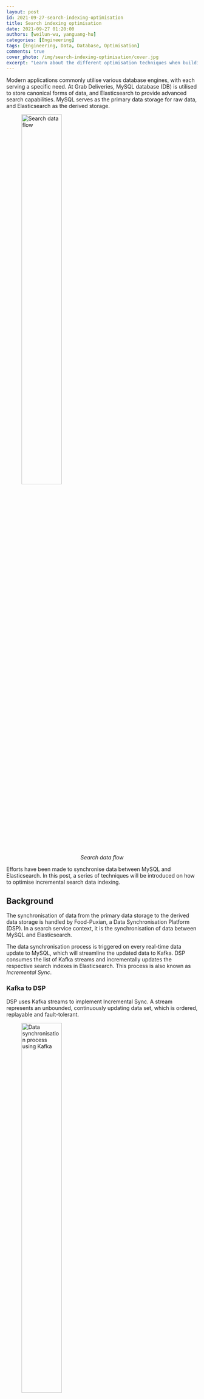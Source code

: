 ```yaml
---
layout: post
id: 2021-09-27-search-indexing-optimisation
title: Search indexing optimisation
date: 2021-09-27 01:20:00
authors: [weilun-wu, yanguang-hu]
categories: [Engineering]
tags: [Engineering, Data, Database, Optimisation]
comments: true
cover_photo: /img/search-indexing-optimisation/cover.jpg
excerpt: "Learn about the different optimisation techniques when building a search index."
---
```


Modern applications commonly utilise various database engines, with each serving a specific need. At Grab Deliveries, MySQL database (DB) is utilised to store canonical forms of data, and Elasticsearch to provide advanced search capabilities. MySQL serves as the primary data storage for raw data, and Elasticsearch as the derived storage.

<div class="post-image-section"><figure>
  <img src="/img/search-indexing-optimisation/search-data-flow.png" alt="Search data flow" style="width:50%"> <figcaption align="middle"><i>Search data flow</i></figcaption>
  </figure>
</div>

Efforts have been made to synchronise data between MySQL and Elasticsearch. In this post, a series of techniques will be introduced on how to optimise incremental search data indexing.

## Background

The synchronisation of data from the primary data storage to the derived data storage is handled by Food-Puxian, a Data Synchronisation Platform (DSP). In a search service context, it is the synchronisation of data between MySQL and Elasticsearch.

The data synchronisation process is triggered on every real-time data update to MySQL, which will streamline the updated data to Kafka. DSP consumes the list of Kafka streams and incrementally updates the respective search indexes in Elasticsearch. This process is also known as _Incremental Sync_.

### Kafka to DSP

DSP uses Kafka streams to implement Incremental Sync. A stream represents an unbounded, continuously updating data set, which is ordered, replayable and fault-tolerant.

<div class="post-image-section"><figure>
  <img src="/img/search-indexing-optimisation/data-synchronisation-process-using-kafka.png" alt="Data synchronisation process using Kafka" style="width:50%"> <figcaption align="middle"><i>Data synchronisation process using Kafka</i></figcaption>
  </figure>
</div>

The above diagram depicts the process of data synchronisation using Kafka. The Data Producer creates a Kafka stream for every operation done on MySQL and sends it to Kafka in real-time. DSP creates a stream consumer for each Kafka stream and the consumer reads data updates from respective Kafka streams and synchronises them to Elasticsearch.

### MySQL to Elasticsearch

Indexes in Elasticsearch correspond to tables in MySQL. MySQL data is stored in tables, while Elasticsearch data is stored in indexes. Multiple MySQL tables are joined to form an Elasticsearch index. The below snippet shows the Entity-Relationship mapping in MySQL and Elasticsearch. Entity A has a one-to-many relationship with entity B. Entity A has multiple associated tables in MySQL, table A1 and A2, and they are joined into a single Elasticsearch index A.

<div class="post-image-section"><figure>
  <img src="/img/search-indexing-optimisation/er-mapping-in-mysql-and-es.png" alt="ER mapping in MySQL and Elasticsearch" style="width:90%"> <figcaption align="middle"><i>ER mapping in MySQL and Elasticsearch</i></figcaption>
  </figure>
</div>

Sometimes a search index contains both entity A and entity B. In a keyword search query on this index, e.g. "Burger", objects from both entity A and entity B whose name contains "Burger" are returned in the search response.  

## Original Incremental Sync

### Original Kafka streams

The Data Producers create a Kafka stream for every MySQL table in the ER diagram above. Every time there is an insert, update, or delete operation on the MySQL tables, a copy of the data after the operation executes is sent to its Kafka stream. DSP creates different stream consumers for every Kafka stream since their data structures are different.

### Stream Consumer infrastructure

Stream Consumer consists of 3 components.
- __Event Dispatcher__: Listens and fetches events from the Kafka stream, pushes them to the Event Buffer and starts a goroutine to run Event Handler for every event whose ID does not exist in the Event Buffer.
- __Event Buffer__: Caches events in memory by the primary key (aID, bID, etc). An event is cached in the Buffer until it is picked by a goroutine or replaced when a new event with the same primary key is pushed into the Buffer.
- __Event Handler__: Reads an event from the Event Buffer and the goroutine started by the Event Dispatcher handles it.

<div class="post-image-section"><figure>
  <img src="/img/search-indexing-optimisation/stream-consumer-infrastructure.png" alt="Stream consumer infrastructure" style="width:90%"> <figcaption align="middle"><i>Stream consumer infrastructure</i></figcaption>
  </figure>
</div>

### Event Buffer procedure

Event Buffer consists of many sub buffers, each with a unique ID which is the primary key of the event cached in it. The maximum size of a sub buffer is 1. This allows the Event Buffer to deduplicate events having the same ID in the buffer.

The below diagram shows the procedure of pushing an event to the Event Buffer. When a new event is pushed to the buffer, the old event sharing the same ID will be replaced. The replaced event is therefore not handled.

<div class="post-image-section"><figure>
  <img src="/img/search-indexing-optimisation/pushing-an-event-to-the-event-buffer.png" alt="Pushing an event to the Event Buffer" style="width:90%"> <figcaption align="middle"><i>Pushing an event to the Event Buffer</i></figcaption>
  </figure>
</div>

### Event Handler procedure

The below flowchart shows the procedures executed by the _Event Handler_. It consists of the common handler flow (in white), and additional procedures for object B events (in green). After creating a new Elasticsearch document by data loaded from the database, it will get the original document from Elasticsearch to compare if any field is changed and decide whether it is necessary to send the new document to Elasticsearch.

When object B event is being handled, on top of the common handler flow, it also cascades the update to the related object A in the Elasticsearch index. We name this kind of operation Cascade Update.

<div class="post-image-section"><figure>
  <img src="/img/search-indexing-optimisation/procedures-executed-by-the-event-handler.png" alt="Procedures executed by the Event Handler" style="width:90%"> <figcaption align="middle"><i>Procedures executed by the Event Handler</i></figcaption>
  </figure>
</div>

## Issues in the original infrastructure

Data in an Elasticsearch index can come from multiple MySQL tables as shown below.

<div class="post-image-section"><figure>
  <img src="/img/search-indexing-optimisation/data-in-an-es-index.png" alt="Data in an Elasticsearch index" style="width:90%"> <figcaption align="middle"><i>Data in an Elasticsearch index</i></figcaption>
  </figure>
</div>

The original infrastructure came with a few issues.

- __Heavy DB load__: Consumers read from Kafka streams, treat stream events as notifications then use IDs to load data from the DB to create a new Elasticsearch document. Data in the stream events are not well utilised. Loading data from the DB every time to create a new Elasticsearch document results in heavy traffic to the DB. The DB becomes a bottleneck.
- __Data loss__: Producers send data copies to Kafka in application code. Data changes made via MySQL command-line tool (CLT) or other DB management tools are lost.
- __Tight coupling with MySQL table structure__: If producers add a new column to an existing table in MySQL and this column needs to be synchronised to Elasticsearch, DSP is not able to capture the data changes of this column until the producers make the code change and add the column to the related Kafka Stream.
- __Redundant Elasticsearch updates__: Elasticsearch data is a subset of MySQL data. Producers publish data to Kafka streams even if changes are made on fields that are not relevant to Elasticsearch. These stream events that are irrelevant to Elasticsearch would still be picked up.
- __Duplicate cascade updates__: Consider a case where the search index contains both object A and object B. A large number of updates to object B are created within a short span of time. All the updates will be cascaded to the index containing both objects A and B. This will bring heavy traffic to the DB.

## Optimised Incremental Sync

### MySQL Binlog

MySQL binary log (Binlog) is a set of log files that contain information about data modifications made to a MySQL server instance. It contains all statements that update data. There are two types of binary logging:

- __Statement-based logging__: Events contain SQL statements that produce data changes (inserts, updates, deletes).
- __Row-based logging__: Events describe changes to individual rows.

The Grab Caspian team (Data Tech) has built a Change Data Capture (CDC) system based on MySQL row-based Binlog. It captures all the data modifications made to MySQL tables.

### Current Kafka streams
The Binlog stream event definition is a common data structure with three main fields: Operation, PayloadBefore and PayloadAfter. The Operation enums are Create, Delete, and Update. Payloads are the data in JSON string format. All Binlog streams follow the same stream event definition. Leveraging PayloadBefore and PayloadAfter in the Binlog event, optimisations of incremental sync on DSP becomes possible.

<div class="post-image-section"><figure>
  <img src="/img/search-indexing-optimisation/binlog-stream-event-main-fields.png" alt="Binlog stream event main fields" style="width:30%"> <figcaption align="middle"><i>Binlog stream event main fields</i></figcaption>
  </figure>
</div>

## Stream Consumer optimisations

### Event Handler optimisations

#### Optimisation 1

Remember that there was a redundant Elasticsearch updates issue mentioned above where the Elasticsearch data is a subset of the MySQL data. The first optimisation is to filter out irrelevant stream events by checking if the fields that are different between PayloadBefore and PayloadAfter are in the Elasticsearch data subset.

Since the payloads in the Binlog event are JSON strings, a data structure only with fields that are present in Elasticsearch data is defined to parse PayloadBefore and PayloadAfter. By comparing the parsed payloads, it is easy to know whether the change is relevant to Elasticsearch.

The below diagram shows the optimised Event Handler flows. As shown in the blue flow, when an event is handled, PayloadBefore and PayloadAfter are compared first. An event will be processed only if there is a difference between PayloadBefore and PayloadAfter. Since the irrelevant events are filtered, it is unnecessary to get the original document from Elasticsearch.

<div class="post-image-section"><figure>
  <img src="/img/search-indexing-optimisation/event-handler-optimisation-1.png" alt="Event Handler optimisation 1" style="width:90%"> <figcaption align="middle"><i>Event Handler optimisation 1</i></figcaption>
  </figure>
</div>

#### Achievements

- No data loss. Changes made via MySQL CLT or other DB manage tools can be captured.
- No dependency on MySQL table definition. All the data is in JSON string format.
- No redundant Elasticsearch updates and DB reads.
- Elasticsearch reads traffic reduced by 90%: Not a need to get the original document from Elasticsearch to compare with the newly created document anymore.
- 55% of irrelevant stream events are filtered out.
- The DB load is reduced by 55%

<div class="post-image-section"><figure>
  <img src="/img/search-indexing-optimisation/es-event-updates-for-optimisation-1.png" alt="Elasticsearch event updates for optimisation 1" style="width:50%"> <figcaption align="middle"><i>Elasticsearch event updates for optimisation 1</i></figcaption>
  </figure>
</div>

#### Optimisation 2

The PayloadAfter in the event provides updated data. This makes us think about whether a completely new Elasticsearch document is needed each time, with its data read from several MySQL tables. The second optimisation is to change to a partial update using data differences from the Binlog event.

The below diagram shows the Event Handler procedure flow with a partial update. As shown in the red flow, instead of creating a new Elasticsearch document for each event, a check on whether the document exists will be performed first. If the document exists, which happens for the majority of the time, the data is changed in this event, provided the comparison between PayloadBefore and PayloadAfter is updated to the existing Elasticsearch document.

<div class="post-image-section"><figure>
  <img src="/img/search-indexing-optimisation/event-handler-optimisation-2.png" alt="Event Handler optimisation 2" style="width:90%"> <figcaption align="middle"><i>Event Handler optimisation 2</i></figcaption>
  </figure>
</div>

#### Achievements

- Change most Elasticsearch relevant events to partial update: Use data in stream events to update Elasticsearch.
- Elasticsearch load reduced: Only fields that have been changed will be sent to Elasticsearch.
- DB load reduced: DB load reduced by 80% based on Optimisation 1.

<div class="post-image-section"><figure>
  <img src="/img/search-indexing-optimisation/es-event-updates-for optimisation-2.png" alt="Elasticsearch event updates for optimisation 2" style="width:50%"> <figcaption align="middle"><i>Elasticsearch event updates for optimisation 2</i></figcaption>
  </figure>
</div>

### Event Buffer optimisation

Instead of replacing the old event, we merge the new event with the old event when the new event is pushed to the Event Buffer.

The size of each sub buffer in Event Buffer is 1. In this optimisation, the stream event is not treated as a notification anymore. We use the Payloads in the event to perform Partial Updates. The old procedure of replacing old events is no longer suitable for the Binlog stream.

When the Event Dispatcher pushes a new event to a non-empty sub buffer in the Event Buffer, it will merge event A in the sub buffer and the new event B into a new Binlog event C, whose PayloadBefore is from Event A and PayloadAfter is from Event B.

<div class="post-image-section"><figure>
  <img src="/img/search-indexing-optimisation/merge-operation-for-event-buffer-optimisation.png" alt="merge-operation-for-event-buffer-optimisation" style="width:80%"> <figcaption align="middle"><i>Merge operation for Event Buffer optimisation</i></figcaption>
  </figure>
</div>

### Cascade Update optimisation

#### Optimisation

We used a new stream to handle cascade update events. When the producer sends data to the Kafka stream, data sharing the same ID will be stored at the same partition. Every DSP service instance has only one stream consumer. When Kafka streams are consumed by consumers, one partition will be consumed by only one consumer. So the Cascade Update events sharing the same ID will be consumed by one stream consumer on the same EC2 instance. With this special mechanism, the in-memory Event Buffer is able to deduplicate most of the Cascade Update events sharing the same ID.

The flowchart below shows the optimised Event Handler procedure. Highlighted in green is the original flow while purple highlights the current flow with Cascade Update events.
When handling an object B event, instead of cascading update the related object A directly, the Event Handler will send a Cascade Update event to the new stream. The consumer of the new stream will handle the Cascade Update event and synchronise the data of object A to the Elasticsearch.

<div class="post-image-section"><figure>
  <img src="/img/search-indexing-optimisation/event-handler-with-cascade-update-events.png" alt="Event Handler with Cascade Update events" style="width:90%"> <figcaption align="middle"><i>Event Handler with Cascade Update events</i></figcaption>
  </figure>
</div>

#### Achievements

- Cascade Update events deduplicated by 80%.
- DB load introduced by cascade update is reduced.

<div class="post-image-section"><figure>
  <img src="/img/search-indexing-optimisation/cascade-update-events.png" alt="Cascade Update events" style="width:50%"> <figcaption align="middle"><i>Cascade Update events</i></figcaption>
  </figure>
</div>

## Summary

In this article four different DSP optimisations are explained. After switching to MySQL Binlog streams provided by the Coban team and optimising Stream Consumer, DSP has saved about 91% DB reads and 90% Elasticsearch reads, and the average queries per second (QPS) of stream traffic processed by Stream Consumer increased from 200 to 800. The max QPS at peak hours could go up to 1000+. With a higher QPS, the duration of processing data and the latency of synchronising data from MySQL to Elasticsearch was reduced. The data synchronisation ability of DSP has greatly improved after optimisation.


---

<small class="credits">Special thanks to *Jun Ying Lim* and *Amira Khazali* for proofreading this article.</small>

---

## Join us

Grab is a leading superapp in Southeast Asia, providing everyday services that matter to consumers. More than just a ride-hailing and food delivery app, Grab offers a wide range of on-demand services in the region, including mobility, food, package and grocery delivery services, mobile payments, and financial services across over 400 cities in eight countries.

Powered by technology and driven by heart, our mission is to drive Southeast Asia forward by creating economic empowerment for everyone. If this mission speaks to you, [join our team](https://grab.careers/) today!
